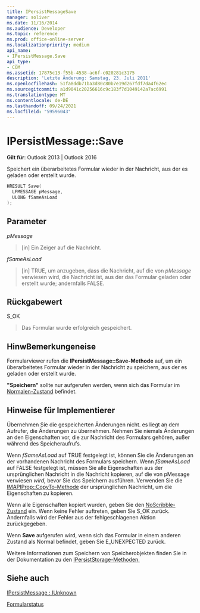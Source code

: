 ```yaml
---
title: IPersistMessageSave
manager: soliver
ms.date: 11/16/2014
ms.audience: Developer
ms.topic: reference
ms.prod: office-online-server
ms.localizationpriority: medium
api_name:
- IPersistMessage.Save
api_type:
- COM
ms.assetid: 17875c13-f55b-4538-ac6f-c020281c3175
description: 'Letzte Änderung: Samstag, 23. Juli 2011'
ms.openlocfilehash: 51fa8ddb71ba3d80c80b7e19d267fdf7da4f62ec
ms.sourcegitcommit: a1d9041c20256616c9c183f7d1049142a7ac6991
ms.translationtype: MT
ms.contentlocale: de-DE
ms.lasthandoff: 09/24/2021
ms.locfileid: "59596043"
---
```

# <a name="ipersistmessagesave"></a>IPersistMessage::Save

  
  
**Gilt für**: Outlook 2013 | Outlook 2016 
  
Speichert ein überarbeitetes Formular wieder in der Nachricht, aus der es geladen oder erstellt wurde.
  
```cpp
HRESULT Save(
  LPMESSAGE pMessage,
  ULONG fSameAsLoad
);
```

## <a name="parameters"></a>Parameter

 _pMessage_
  
> [in] Ein Zeiger auf die Nachricht.
    
 _fSameAsLoad_
  
> [in] TRUE, um anzugeben, dass die Nachricht, auf die von  _pMessage_ verwiesen wird, die Nachricht ist, aus der das Formular geladen oder erstellt wurde; andernfalls FALSE. 
    
## <a name="return-value"></a>Rückgabewert

S_OK 
  
> Das Formular wurde erfolgreich gespeichert.
    
## <a name="remarks"></a>HinwBemerkungeneise

Formularviewer rufen die **IPersistMessage::Save-Methode** auf, um ein überarbeitetes Formular wieder in der Nachricht zu speichern, aus der es geladen oder erstellt wurde. 
  
 **"Speichern"** sollte nur aufgerufen werden, wenn sich das Formular im [Normalen-Zustand](normal-state.md) befindet. 
  
## <a name="notes-to-implementers"></a>Hinweise für Implementierer

Übernehmen Sie die gespeicherten Änderungen nicht. es liegt an dem Aufrufer, die Änderungen zu übernehmen. Nehmen Sie niemals Änderungen an den Eigenschaften vor,  die zur Nachricht des Formulars gehören, außer während des Speicheraufrufs. 
  
Wenn  _fSameAsLoad_ auf TRUE festgelegt ist, können Sie die Änderungen an der vorhandenen Nachricht des Formulars speichern. Wenn  _fSameAsLoad_ auf FALSE festgelegt ist, müssen Sie alle Eigenschaften aus der ursprünglichen Nachricht in die Nachricht kopieren, auf die von pMessage verwiesen  _wird,_ bevor Sie das Speichern ausführen. Verwenden Sie die [IMAPIProp::CopyTo-Methode](imapiprop-copyto.md) der ursprünglichen Nachricht, um die Eigenschaften zu kopieren. 
  
Wenn alle Eigenschaften kopiert wurden, geben Sie den [NoScribble-Zustand](noscribble-state.md) ein. Wenn keine Fehler auftreten, geben Sie S_OK zurück. Andernfalls wird der Fehler aus der fehlgeschlagenen Aktion zurückgegeben. 
  
Wenn **Save** aufgerufen wird, wenn sich das Formular in einem anderen Zustand als Normal befindet, geben Sie E_UNEXPECTED zurück. 
  
Weitere Informationen zum Speichern von Speicherobjekten finden Sie in der Dokumentation zu den [IPersistStorage-Methoden.](https://msdn.microsoft.com/library/1c1a20fc-c101-4cbc-a7a6-30613aa387d7%28Office.15%29.aspx) 
  
## <a name="see-also"></a>Siehe auch



[IPersistMessage : IUnknown](ipersistmessageiunknown.md)


[Formularstatus](form-states.md)


